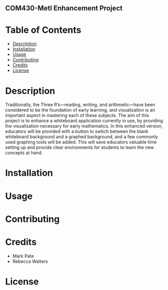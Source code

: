 ## COM430-Metl Enhancement Project

# Table of Contents
* [Description](#description)
* [Installation](#installation)
* [Usage](#usage)
* [Contributing](#contributing)
* [Credits](#credits)
* [License](#license)

# <a name="description"></a>Description
Traditionally, the Three R’s—reading, writing, and arithmetic—have been considered to be the foundation of early learning, and visualization is an important aspect in mastering each of these subjects. The aim of this project is to enhance a whiteboard application currently in use, by providing the visualization necessary for early mathematics. In this enhanced version, educators will be provided with a button to swtich between the blank whiteboard background and a graphed background, and a few commonly used graphing tools will be added. This will save educators valuable time setting up and provide clear environments for students to learn the new concepts at hand. 

# <a name="installation"></a>Installation

# <a name="usage"></a>Usage

# <a name="contributing"></a>Contributing

# <a name="credits"></a>Credits
* Mark Pate
* Rebecca Walters

# <a name="license"></a>License
